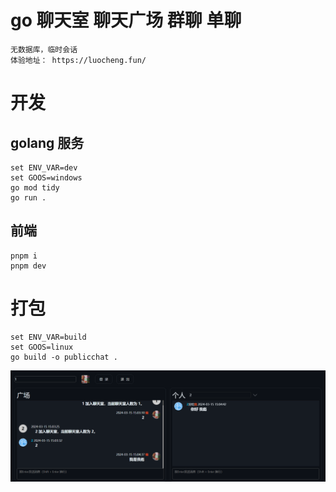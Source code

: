 # go 聊天室 聊天广场 群聊 单聊
    无数据库，临时会话
    体验地址： https://luocheng.fun/

# 开发

## golang 服务
    set ENV_VAR=dev
    set GOOS=windows
    go mod tidy
    go run .
## 前端
    pnpm i
    pnpm dev

# 打包
    set ENV_VAR=build
    set GOOS=linux
    go build -o publicchat .

![alt text](image.png)